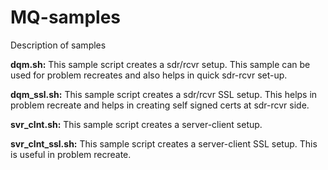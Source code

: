 # MQ-samples
Description of samples

**dqm.sh:** This sample script creates a sdr/rcvr setup. This sample can be used for problem recreates and also helps in quick sdr-rcvr set-up.

**dqm_ssl.sh:** This sample script creates a sdr/rcvr SSL setup. This helps in problem recreate and helps in 
creating self signed certs at sdr-rcvr side.

**svr_clnt.sh:** This sample script creates a server-client setup.

**svr_clnt_ssl.sh:** This sample script creates a server-client SSL setup. This is useful in problem recreate.

